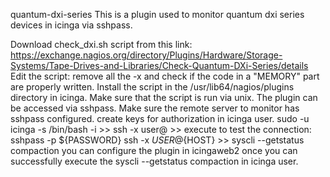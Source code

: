 quantum-dxi-series
This is a plugin used to monitor quantum dxi series devices in icinga via sshpass.

Download check_dxi.sh script from this link: https://exchange.nagios.org/directory/Plugins/Hardware/Storage-Systems/Tape-Drives-and-Libraries/Check-Quantum-DXi-Series/details
Edit the script: remove all the -x and check if the code in a "MEMORY" part are properly written.
Install the script in the /usr/lib64/nagios/plugins directory in icinga. Make sure that the script is run via unix.
The plugin can be accessed via sshpass. Make sure the remote server to monitor has sshpass configured.
create keys for authorization in icinga user. sudo -u icinga -s /bin/bash -i >> ssh -x user@ >> execute to test the connection: sshpass -p ${PASSWORD} ssh -x ${USER}@${HOST} >> syscli --getstatus compaction
you can configure the plugin in icingaweb2 once you can successfully execute the syscli --getstatus compaction in icinga user.
